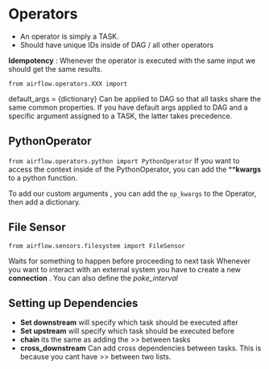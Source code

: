 # Operators

- An operator is simply a TASK.
- Should have unique IDs inside of DAG / all other operators

**Idempotency** : Whenever the operator is executed with the same input we should get the same results. 

```from airflow.operators.XXX import ```

default_args = {dictionary}
Can be applied to DAG so that all tasks share the same common properties.
If you have default args applied to DAG and a specific argument assigned to a TASK, the latter takes precedence. 

## PythonOperator
```from airflow.operators.python import PythonOperator```
If you want to access the context inside of the PythonOperator, you can add the ****kwargs** to a python function. 

To add our custom arguments , you can add the ```op_kwargs``` to the Operator, then add a dictionary. 

## File Sensor
```from airflow.sensors.filesystem import FileSensor```

Waits for something to happen before proceeding to next task
Whenever you want to interact with an external system you have to create a new **connection** .
You can also define the *poke_interval* 

## Setting up Dependencies
- **Set downstream** will specify which task should be executed after
- **Set upstream** will specify which task should be executed before
- **chain** its the same as adding the >> between tasks 
- **cross_downstream** Can add cross dependencies between tasks. This is because you cant have >> between two lists. 